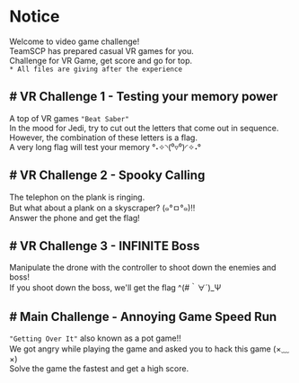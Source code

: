 # Notice
Welcome to video game challenge!<br>
TeamSCP has prepared casual VR games for you.<br>
Challenge for VR Game, get score and go for top.<br>
`* All files are giving after the experience`

## \# VR Challenge 1 - Testing your memory power
  A top of VR games `"Beat Saber"`<br>
  In the mood for Jedi, try to cut out the letters that come out in sequence.<br>
  However, the combination of these letters is a flag.<br>
  A very long flag will test your memory °˖✧◝(⁰▿⁰)◜✧˖°

## \# VR Challenge 2 - Spooky Calling
   The telephon on the plank is ringing.<br>
   But what about a plank on a skyscraper? (๑°ㅁ°๑)‼<br>
   Answer the phone and get the flag!

## \# VR Challenge 3 - INFINITE Boss
   Manipulate the drone with the controller to shoot down the enemies and boss!<br>
   If you shoot down the boss, we'll get the flag ^(#｀∀´)_Ψ

## \# Main Challenge - Annoying Game Speed Run
   `"Getting Over It"` also known as a pot game!!<br>
   We got angry while playing the game and asked you to hack this game (×﹏×)<br>
   Solve the game the fastest and get a high score.
